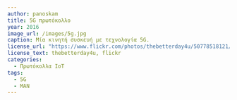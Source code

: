 ```yaml
---
author: panoskam
title: 5G πρωτόκολλο
year: 2016 
image_url: /images/5g.jpg
caption: Μία κινητή συσκευή με τεχνολογία 5G.
license_url: "https://www.flickr.com/photos/thebetterday4u/50778518121/in/photolist-2kn8bkK-2kn8bmB-2kn8K89-2jAEszZ-2kn8K65-2kn8K5o-2kn8K8V-2jMSBYo-2kn4gXX-2kn8K4M-2kn8bpN-2j3UEz9-2jLxCwj-fbzpFE-AbQH6i-2jABvRT-2jAy384-gCqBL-EaDhYb-2jwyXxZ-2nZmnpb-L67YNn-2kyYXNa-vzfjaZ-2azfdXy-2ibdmGR-2i59ywV-2k8WdWT-2o3Ryj2-2bRv3jD-EWSJ79-F8nm5P-zH8zLy-EZb4v2-2c96fFC-F8na2B-EaYPPv-zH9gao-EWSfFs-2c96gPE-EZaFDr-EaD9ZW-2c96ghC-nA8nkp-2df52Mr-2o4tZsD-CqDPWR-68LsUK-2o4zth6-2nPXe3i"
license_text: thebetterday4u, flickr
categories:
  - Πρωτόκολλα IoT
tags:
  - 5G
  - MAN
---
```

